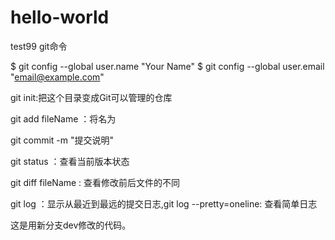 # hello-world
test99
git命令

$ git config --global user.name "Your Name"
$ git config --global user.email "email@example.com"

git init:把这个目录变成Git可以管理的仓库

git add fileName ：将名为

git commit -m "提交说明"

git status ：查看当前版本状态

git diff fileName : 查看修改前后文件的不同

git log ：显示从最近到最远的提交日志,git log --pretty=oneline: 查看简单日志

这是用新分支dev修改的代码。
